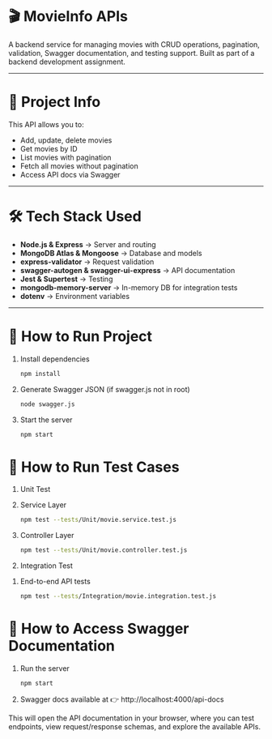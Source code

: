 # 🎬 MovieInfo APIs

A backend service for managing movies with CRUD operations, pagination, validation, Swagger documentation, and testing support. Built as part of a backend development assignment.

---

# 📌 Project Info

This API allows you to:

- Add, update, delete movies  
- Get movies by ID  
- List movies with pagination  
- Fetch all movies without pagination  
- Access API docs via Swagger  

---

# 🛠️ Tech Stack Used

- **Node.js & Express** → Server and routing  
- **MongoDB Atlas & Mongoose** → Database and models  
- **express-validator** → Request validation  
- **swagger-autogen & swagger-ui-express** → API documentation  
- **Jest & Supertest** → Testing  
- **mongodb-memory-server** → In-memory DB for integration tests  
- **dotenv** → Environment variables  

---

# 🚀 How to Run Project

1) Install dependencies  
   ```bash
   npm install

2) Generate Swagger JSON (if swagger.js not in root)
   ```bash
   node swagger.js

3) Start the server
   ```bash
   npm start

# 🧪 How to Run Test Cases

1) Unit Test

1) Service Layer
   ```bash
   npm test --tests/Unit/movie.service.test.js

2) Controller Layer
     ```bash
     npm test --tests/Unit/movie.controller.test.js

2. Integration Test
1) End-to-end API tests
   ```bash
   npm test --tests/Integration/movie.integration.test.js

# 📖 How to Access Swagger Documentation

1) Run the server
   ```bash
   npm start

2) Swagger docs available at
👉 http://localhost:4000/api-docs

This will open the API documentation in your browser, where you can test endpoints, view request/response schemas, and explore the available APIs.   


